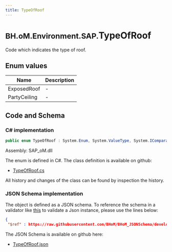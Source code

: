 ```yaml
---
title: TypeOfRoof
---
```


# <small>BH.oM.Environment.SAP.</small>**TypeOfRoof**

Code which indicates the type of roof.

## Enum values

| Name            | Description                                                    |
|-----------------|----------------------------------------------------------------|
| ExposedRoof |  -  |
| PartyCeiling |  -  |


## Code and Schema

### C# implementation

``` C# title="C#"
public enum TypeOfRoof : System.Enum, System.ValueType, System.IComparable, System.ISpanFormattable, System.IFormattable, System.IConvertible
```

Assembly: SAP_oM.dll

The enum is defined in C#. The class definition is available on github:

- [TypeOfRoof.cs](https://github.com/BHoM/SAP_Toolkit/blob/develop/SAP_oM/Enums\TypeOfRoof.cs)

All history and changes of the class can be found by inspection the history.
### JSON Schema implementation

The object is defined as a JSON schema. To reference the schema in a validator like [this](https://www.jsonschemavalidator.net/) to validate a Json instance, please use the lines below:

``` json title="JSON Schema"
{
 "$ref" : https://raw.githubusercontent.com/BHoM/BHoM_JSONSchema/develop/SAP_oM/SAP/TypeOfRoof.json}
```

The JSON Schema is available on github here:

- [TypeOfRoof.json](https://github.com/BHoM/BHoM_JSONSchema/blob/develop/SAP_oM/SAP/TypeOfRoof.json)

